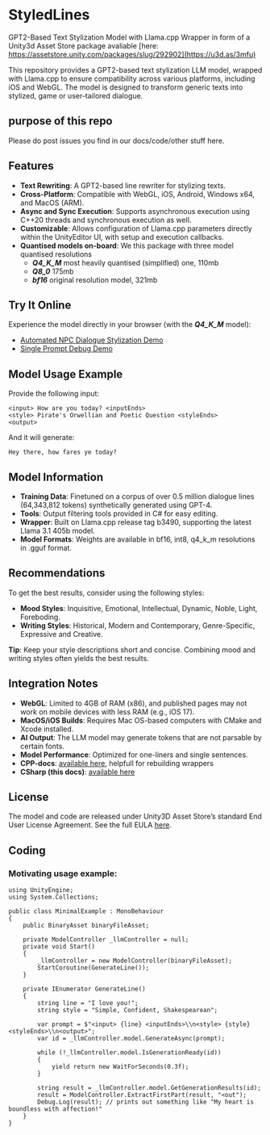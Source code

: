 
# StyledLines
GPT2-Based Text Stylization Model with Llama.cpp Wrapper in form of a Unity3d Asset Store package avaliable [here: https://assetstore.unity.com/packages/slug/292902](https://u3d.as/3mfu)

This repository provides a GPT2-based text stylization LLM model, wrapped with Llama.cpp to ensure compatibility across various platforms, including iOS and WebGL. The model is designed to transform generic texts into stylized, game or user-tailored dialogue.

## purpose of this repo
Please do post issues you find in our docs/code/other stuff here.

## Features

- **Text Rewriting**: A GPT2-based line rewriter for stylizing texts.
- **Cross-Platform**: Compatible with WebGL, iOS, Android, Windows x64, and MacOS (ARM).
- **Async and Sync Execution**: Supports asynchronous execution using C++20 threads and synchronous execution as well.
- **Customizable**: Allows configuration of Llama.cpp parameters directly within the UnityEditor UI, with setup and execution callbacks.
- **Quantised models on-board**: We this package with three model quantised resolutions
   - **_Q4_K_M_** most heavily quantised (simplified) one, 110mb
   - **_Q8_0_** 175mb
   - **_bf16_** original resolution model, 321mb

## Try It Online

Experience the model directly in your browser (with the **_Q4_K_M_** model):

- [Automated NPC Dialogue Stylization Demo](https://d23myu0xfn2ttc.cloudfront.net/rich/index.html)
- [Single Prompt Debug Demo](https://d23myu0xfn2ttc.cloudfront.net/)

## Model Usage Example

Provide the following input:
```plaintext
<input> How are you today? <inputEnds>
<style> Pirate's Orwellian and Poetic Question <styleEnds>
<output>
```
And it will generate:
```plaintext
Hey there, how fares ye today?
```

## Model Information

- **Training Data**: Finetuned on a corpus of over 0.5 million dialogue lines (64,343,812 tokens) synthetically generated using GPT-4.
- **Tools**: Output filtering tools provided in C# for easy editing.
- **Wrapper**: Built on Llama.cpp release tag b3490, supporting the latest Llama 3.1 405b model.
- **Model Formats**: Weights are available in bf16, int8, q4_k_m resolutions in .gguf format.

## Recommendations

To get the best results, consider using the following styles:
- **Mood Styles**: Inquisitive, Emotional, Intellectual, Dynamic, Noble, Light, Foreboding.
- **Writing Styles**: Historical, Modern and Contemporary, Genre-Specific, Expressive and Creative.

**Tip**: Keep your style descriptions short and concise. Combining mood and writing styles often yields the best results.

## Integration Notes

- **WebGL**: Limited to 4GB of RAM (x86), and published pages may not work on mobile devices with less RAM (e.g., iOS 17).
- **MacOS/iOS Builds**: Requires Mac OS-based computers with CMake and Xcode installed.
- **AI Output**: The LLM model may generate tokens that are not parsable by certain fonts.
- **Model Performance**: Optimized for one-liners and single sentences.
- **CPP-docs**: [available here](https://testedlines.github.io/StyledLines/cpp-docs/index.html), helpfull for rebuilding wrappers
- **CSharp (this docs)**: [available here](https://testedlines.github.io/StyledLines/csharp-docs/index.html)
## License

The model and code are released under Unity3D Asset Store’s standard End User License Agreement. See the full EULA [here](https://assetstore.unity.com/browse/eula-faq).

## Coding

### Motivating usage example:

```Csharp
using UnityEngine;
using System.Collections;

public class MinimalExample : MonoBehaviour
{
    public BinaryAsset binaryFileAsset;

    private ModelController _llmController = null;
    private void Start()
    {
        _llmController = new ModelController(binaryFileAsset);
        StartCoroutine(GenerateLine());
    }

    private IEnumerator GenerateLine()
    {
        string line = "I love you!";
        string style = "Simple, Confident, Shakespearean";

        var prompt = $"<input> {line} <inputEnds>\\n<style> {style} <styleEnds>\\n<output>";
        var id = _llmController.model.GenerateAsync(prompt);

        while (!_llmController.model.IsGenerationReady(id))
        {
            yield return new WaitForSeconds(0.3f);
        }

        string result = _llmController.model.GetGenerationResults(id);
        result = ModelController.ExtractFirstPart(result, "<out");
        Debug.Log(result); // prints out something like "My heart is boundless with affection!"
    }
}
```



